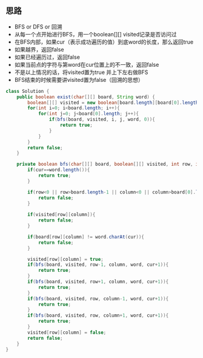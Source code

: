 ## 思路
- BFS or DFS or 回溯
- 从每一个点开始进行BFS，用一个boolean[][] visited记录是否访问过
- 在BFS内部，如果cur（表示成功遍历的值）到底word的长度，那么返回true
- 如果越界，返回false
- 如果已经遍历过，返回false
- 如果当前点的字符与第word在cur位置上的不一致，返回false
- 不是以上情况的话，将visited置为true 并上下左右做BFS
- BFS结束的时候需要讲visited置为false（回溯的思想）

```java
class Solution {
    public boolean exist(char[][] board, String word) {
        boolean[][] visited = new boolean[board.length][board[0].length];
        for(int i=0; i<board.length; i++){
            for(int j=0; j<board[0].length; j++){
                if(bfs(board, visited, i, j, word, 0)){
                    return true;
                }
            }
        }
        return false;
    }

    private boolean bfs(char[][] board, boolean[][] visited, int row, int column, String word, int cur){
        if(cur==word.length()){
            return true;
        }

        if(row<0 || row>board.length-1 || column<0 || column>board[0].length-1){
            return false;
        }
        
        if(visited[row][column]){
            return false;
        }

        if(board[row][column] != word.charAt(cur)){
            return false;
        }

        visited[row][column] = true;
        if(bfs(board, visited, row-1, column, word, cur+1)){
            return true;
        }
        if(bfs(board, visited, row+1, column, word, cur+1)){
            return true;
        }
        if(bfs(board, visited, row, column-1, word, cur+1)){
            return true;
        }
        if(bfs(board, visited, row, column+1, word, cur+1)){
            return true;
        }
        visited[row][column] = false;
        return false;
    }
}
```